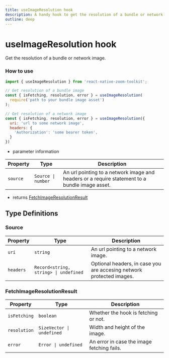 ```yaml
---
title: useImageResolution hook
description: A handy hook to get the resolution of a bundle or network image.
outline: deep
---
```


# useImageResolution hook
Get the resolution of a bundle or network image.

### How to use
```jsx
import { useImageResolution } from 'react-native-zoom-toolkit';

// Get resolution of a bundle image
const { isFetching, resolution, error } = useImageResolution(
  require('path to your bundle image asset')
);

// Get resolution of a network image
const { isFetching, resolution, error } = useImageResolution({
  uri: 'url to some network image',
  headers: {
    'Authorization': 'some bearer token',
  }
})

```
- parameter information

| Property | Type |Description |
|----------|------|------------|
| `source`    | `Source \| number` | An url pointing to a network image and headers or a require statement to a bundle image asset. |

- returns [FetchImageResolutionResult](#fetchimageresolutionresult)

## Type Definitions
### Source
| Property | Type |Description |
|----------|------|------------|
| `uri`    | `string` | An url pointing to a network image. |
| `headers`    | `Record<string, string> \| undefined` | Optional headers, in case you are accesing network protected images. |

### FetchImageResolutionResult

| Property | Type |Description |
|----------|------|------------|
| `isFetching`    | `boolean` | Whether the hook is fetching or not. |
| `resolution`    | `SizeVector \| undefined` | Width and height of the image. |
| `error` | `Error \| undefined` | An error in case the image fetching fails. |
